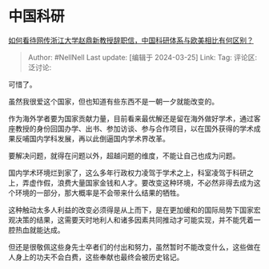 # 中国科研
[如何看待网传浙江大学赵鼎新教授辞职信，中国科研体系与欧美相比有何区别？](https://www.zhihu.com/question/649881044/answer/3442607045)

> Author: #NellNell
> Last update: [编辑于 2024-03-25]
> Link:
> Tag:
> 评论区:
> 泛讨论:

可惜了。

虽然我很爱这个国家，但也知道有些东西不是一朝一夕就能改变的。

作为海外学者要为国家贡献力量，目前看来最优解还是留在海外做好学术，通过客座教授的身份回国办学、出书、参加访谈、参与合作项目，以在国外获得的学术成果反哺国内学科发展，再以此倒逼国内学术界改革。

要解决问题，就得在问题以外，超越问题的维度，不能让自己也成为问题。

国内学术环境烂到家了，这么多年行政权力凌驾于学术之上，科室凌驾于科研之上，弄虚作假，浪费大量国家金钱和人才。要改变这种环境，不必然非得去成为这个环境的一部分，那大概率是不会带来什么结果的牺牲。

这种触动太多人利益的改变必须得是从上而下，是在更加缓和的国际局势下国家宏观决策的结果，这需要天时地利人和诸多因素共同推动才可能实现，并不能凭着一腔热血就能达成。

但还是很敬佩这些身先士卒者们的付出和努力，虽然暂时不能改变什么，这些做在人身上的功夫不会白费，这些奉献也最终会被历史铭记。
